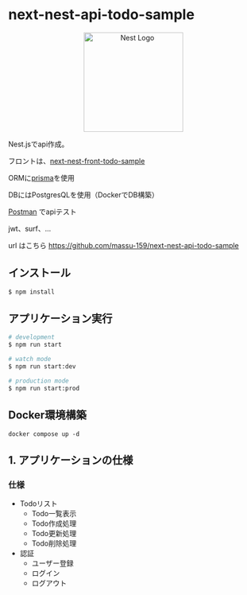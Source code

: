 # next-nest-api-todo-sample

<p align="center">
  <a href="http://nestjs.com/" target="blank"><img src="https://nestjs.com/img/logo-small.svg" width="200" alt="Nest Logo" /></a>
</p>

Nest.jsでapi作成。

フロントは、[next-nest-front-todo-sample](https://github.com/massu-159/next-nest-front-todo-sample)

ORMに[prisma](https://www.prisma.io/)を使用

DBにはPostgresQLを使用（DockerでDB構築）

[Postman](https://www.postman.com/) でapiテスト

jwt、surf、...

url はこちら
https://github.com/massu-159/next-nest-api-todo-sample


## インストール

```bash
$ npm install
```

## アプリケーション実行

```bash
# development
$ npm run start

# watch mode
$ npm run start:dev

# production mode
$ npm run start:prod
```

## Docker環境構築
```
docker compose up -d
```

## 1. アプリケーションの仕様

### 仕様

- Todoリスト
  - Todo一覧表示
  - Todo作成処理
  - Todo更新処理
  - Todo削除処理
- 認証
  - ユーザー登録
  - ログイン　
  - ログアウト

